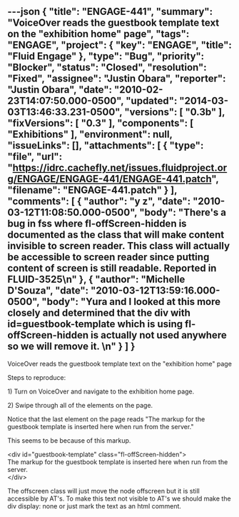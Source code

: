 ---json
{
  "title": "ENGAGE-441",
  "summary": "VoiceOver reads the guestbook template text on the \"exhibition home\" page",
  "tags": "ENGAGE",
  "project": {
    "key": "ENGAGE",
    "title": "Fluid Engage"
  },
  "type": "Bug",
  "priority": "Blocker",
  "status": "Closed",
  "resolution": "Fixed",
  "assignee": "Justin Obara",
  "reporter": "Justin Obara",
  "date": "2010-02-23T14:07:50.000-0500",
  "updated": "2014-03-03T13:46:33.231-0500",
  "versions": [
    "0.3b"
  ],
  "fixVersions": [
    "0.3"
  ],
  "components": [
    "Exhibitions"
  ],
  "environment": null,
  "issueLinks": [],
  "attachments": [
    {
      "type": "file",
      "url": "https://idrc.cachefly.net/issues.fluidproject.org/ENGAGE/ENGAGE-441/ENGAGE-441.patch",
      "filename": "ENGAGE-441.patch"
    }
  ],
  "comments": [
    {
      "author": "y z",
      "date": "2010-03-12T11:08:50.000-0500",
      "body": "There's a bug in fss where fl-offScreen-hidden is documented as the class that will make content invisible to screen reader. This class will actually be accessible to screen reader since putting content of screen is still readable. Reported in FLUID-3525\n"
    },
    {
      "author": "Michelle D'Souza",
      "date": "2010-03-12T13:59:16.000-0500",
      "body": "Yura and I looked at this more closely and determined that the div with id=guestbook-template which is using fl-offScreen-hidden is actually not used anywhere so we will remove it.&#x20;\n"
    }
  ]
}
---
VoiceOver reads the guestbook template text on the "exhibition home" page

Steps to reproduce:

1\) Turn on VoiceOver and navigate to the exhibition home page.

2\) Swipe through all of the elements on the page.

Notice that the last element on the page reads "The markup for the guestbook template is inserted here when run from the server."

This seems to be because of this markup.

\<div id="guestbook-template" class="fl-offScreen-hidden">\
The markup for the guestbook template is inserted here when run from the server.\
\</div>

The offscreen class will just move the node offscreen but it is still accessible by AT's. To make this text not visible to AT's we should make the div display: none or just mark the text as an html comment.&#x20;

        